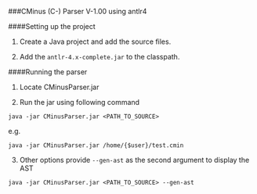 ###CMinus (C-) Parser V-1.00 using antlr4

####Setting up the project
1. Create a Java project and add the source files.

2. Add the `antlr-4.x-complete.jar` to the classpath.

####Running the parser

1. Locate CMinusParser.jar

2. Run the jar using following command
```shell
java -jar CMinusParser.jar <PATH_TO_SOURCE>
```
e.g.  
```shell
java -jar CMinusParser.jar /home/{$user}/test.cmin
```

3. Other options
provide `--gen-ast` as the second argument to display the AST
```shell	
java -jar CMinusParser.jar <PATH_TO_SOURCE> --gen-ast
```

